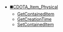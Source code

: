 * [◼️CDOTA_Item_Physical](/)
	* [GetContainedItem](CDOTA_Item_Physical/GetContainedItem)
	* [GetCreationTime](CDOTA_Item_Physical/GetCreationTime)
	* [SetContainedItem](CDOTA_Item_Physical/SetContainedItem)
